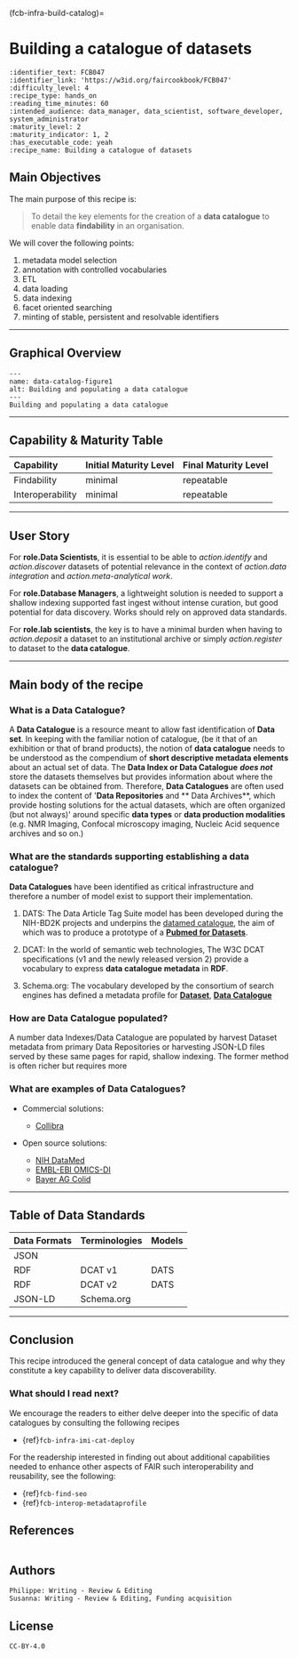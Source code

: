 (fcb-infra-build-catalog)=
# Building a catalogue of datasets

````{panels_fairplus}
:identifier_text: FCB047
:identifier_link: 'https://w3id.org/faircookbook/FCB047'
:difficulty_level: 4
:recipe_type: hands_on
:reading_time_minutes: 60
:intended_audience: data_manager, data_scientist, software_developer, system_administrator  
:maturity_level: 2
:maturity_indicator: 1, 2
:has_executable_code: yeah
:recipe_name: Building a catalogue of datasets 
```` 

## Main Objectives

The main purpose of this recipe is:

>  To detail the key elements for the creation of a **data catalogue** to enable data **findability** in an organisation.

We will cover the following points:

1. metadata model selection
2. annotation with controlled vocabularies
3. ETL
4. data loading
5. data indexing
6. facet oriented searching
7. minting of stable, persistent and resolvable identifiers

---


## Graphical Overview


```{figure} data-catalog.md-figure1.mmd.png
---
name: data-catalog-figure1
alt: Building and populating a data catalogue
---
Building and populating a data catalogue
```

---

## Capability & Maturity Table 

| Capability  | Initial Maturity Level | Final Maturity Level  |
| :------------- | :------------- | :------------- |
| Findability | minimal | repeatable |
| Interoperability | minimal | repeatable |

---

## User Story
For **role.Data Scientists**, it is essential to be able to *action.identify* and *action.discover* datasets of potential
relevance in the context of *action.data integration* and *action.meta-analytical work*.

For **role.Database Managers**, a lightweight solution is needed to support a shallow indexing supported fast ingest 
without intense curation, but good potential for data discovery. Works should rely on approved data standards.

For **role.lab scientists**, the key is to have a minimal burden when having to *action.deposit* a dataset to an 
institutional archive or simply *action.register* to dataset to the **data catalogue**. 


---
## Main body of the recipe

### What is a Data Catalogue?

A **Data Catalogue** is a resource meant to allow fast identification of **Data set**. In keeping with the familiar notion 
of catalogue, (be it that of an exhibition or that of brand products), the notion of **data catalogue** needs to be
understood as the compendium of **short descriptive metadata elements** about an actual set of data. The 
**Data Index or Data Catalogue** ***does not*** store the datasets themselves but provides information
about where the datasets can be obtained from. Therefore, **Data Catalogues** are often used to index the content of
'**Data Repositories** and ** Data Archives**, which provide hosting solutions for the actual datasets, which are often
organized (but not always)' around specific **data types** or **data production modalities** 
(e.g. NMR Imaging, Confocal microscopy imaging, Nucleic Acid sequence archives and so on.)
 

### What are the standards supporting establishing a data catalogue?

**Data Catalogues** have been identified as critical infrastructure and therefore a number of model exist to support their implementation.
1. DATS:
The Data Article Tag Suite model<!-- TODO add a link to corresponding document --> has been developed during the 
NIH-BD2K projects and underpins the [datamed catalogue](https://datamed.org/), the aim of which was to produce a 
prototype of a [**Pubmed for Datasets**](https://pubmed.ncbi.nlm.nih.gov/29346583/).

2. DCAT:
In the world of semantic web technologies, The W3C DCAT specifications<!-- TODO add a link to corresponding document -->
(v1 and the newly released version 2) provide a vocabulary to express **data catalogue metadata** in **RDF**.
3. Schema.org:
The vocabulary developed by the consortium of search engines has defined a metadata profile for [**Dataset**](https://schema.org/Dataset),
[**Data Catalogue**](https://schema.org/DataCatalog)


### How are Data Catalogue populated?

A number data Indexes/Data Catalogue are populated by harvest Dataset metadata from primary Data Repositories or harvesting JSON-LD files served by these same pages for rapid, shallow indexing. The former method is often richer but requires more 

### What are examples of Data Catalogues?

* Commercial solutions:

    *  [Collibra](https://www.collibra.com/data-catalog)

* Open source solutions:

    * [NIH DataMed](https://datamed.org/)
    * [EMBL-EBI OMICS-DI](https://www.omicsdi.org/)
    * [Bayer AG Colid](https://bayer-group.github.io/COLID-Documentation/)


---


## Table of Data Standards

| Data Formats  | Terminologies | Models  |
| :------------- | :------------- | :------------- |
| JSON<!-- TODO add a link to corresponding document -->  | <!-- TODO add a link to corresponding document -->  | <!-- TODO add a link to corresponding document -->  |
| RDF<!-- TODO add a link to corresponding document -->  | DCAT v1<!-- TODO add a link to corresponding document -->  | DATS<!-- TODO add a link to corresponding document -->  |
| RDF<!-- TODO add a link to corresponding document -->  | DCAT v2<!-- TODO add a link to corresponding document -->  | DATS<!-- TODO add a link to corresponding document -->  |
| JSON-LD<!-- TODO add a link to corresponding document -->  | Schema.org<!-- TODO add a link to corresponding document -->  | <!-- TODO add a link to corresponding document -->  |


---

    
## Conclusion

This recipe introduced the general concept of data catalogue and why they constitute a key capability to deliver data discoverability.

### What should I read next?
We encourage the readers to either delve deeper into the specific of data catalogues by consulting the following recipes

* {ref}`fcb-infra-imi-cat-deploy`
<!-- * TODO Deploying the FAIRPORT data catalogue {ref}` TODO fcb-infra-fairport-deploy` --> 
<!-- * TODO Deploying the GA4GH Beacon endpoint {ref}` TODO fcb-infra-beacon-deploy`     -->


For the readership interested in finding out about additional capabilities needed to enhance other aspects of FAIR such
interoperability and reusability, see the following:

* {ref}`fcb-find-seo`
* {ref}`fcb-interop-metadataprofile`


## References
````{dropdown} **References**
````

## Authors

<!-- TODO seems unlikely that all authors did review, but no-one the original draft. Clarify -->
````{authors_fairplus}
Philippe: Writing - Review & Editing
Susanna: Writing - Review & Editing, Funding acquisition
````


## License

````{license_fairplus}
CC-BY-4.0
````
